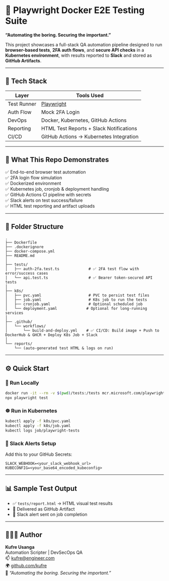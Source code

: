 # 🧪 Playwright Docker E2E Testing Suite

**“Automating the boring. Securing the important.”**

This project showcases a full-stack QA automation pipeline designed to run **browser-based tests**, **2FA auth flows**, and **secure API checks** in a **Kubernetes environment**, with results reported to **Slack** and stored as **GitHub Artifacts**.

---

## 🚀 Tech Stack

| Layer        | Tools Used                             |
|--------------|-----------------------------------------|
| Test Runner  | [Playwright](https://playwright.dev)    |
| Auth Flow    | Mock 2FA Login                          |
| DevOps       | Docker, Kubernetes, GitHub Actions      |
| Reporting    | HTML Test Reports + Slack Notifications |
| CI/CD        | GitHub Actions → Kubernetes Integration |

---

## 🔧 What This Repo Demonstrates

✅ End-to-end browser test automation  
✅ 2FA login flow simulation  
✅ Dockerized environment  
✅ Kubernetes job, cronjob & deployment handling  
✅ GitHub Actions CI pipeline with secrets  
✅ Slack alerts on test success/failure  
✅ HTML test reporting and artifact uploads

---

## 📁 Folder Structure

```
.
├── Dockerfile
├── .dockerignore
├── docker-compose.yml
├── README.md
│
├── tests/
│   ├── auth-2fa.test.ts             # ✅ 2FA test flow with error/success cases
│   └── api.test.ts                  # ✅ Bearer token-secured API tests
│
├── k8s/
│   ├── pvc.yaml                     # PVC to persist test files
│   ├── job.yaml                     # K8s job to run the tests
│   ├── cronjob.yaml                 # Optional scheduled job
│   └── deployment.yaml             # Optional for long-running services
│
├── .github/
│   └── workflows/
│       └── build-and-deploy.yml    # ✅ CI/CD: Build image + Push to DockerHub & GHCR + Deploy K8s Job + Slack
│
└── reports/
    └── (auto-generated test HTML & logs on run)
```

---

## ⚙️ Quick Start

### 🐳 Run Locally

```bash
docker run -it --rm -v $(pwd)/tests:/tests mcr.microsoft.com/playwright:v1.43.1-jammy bash
npx playwright test
```

### ☸️ Run in Kubernetes

```bash
kubectl apply -f k8s/pvc.yaml
kubectl apply -f k8s/job.yaml
kubectl logs job/playwright-tests
```

### 💬 Slack Alerts Setup

Add this to your GitHub Secrets:

```
SLACK_WEBHOOK=<your_slack_webhook_url>
KUBECONFIG=<your_base64_encoded_kubeconfig>
```

---

## 📊 Sample Test Output

- ✅ `tests/report.html` → HTML visual test results
- 📩 Delivered as GitHub Artifact
- 🔔 Slack alert sent on job completion

---

## 👨🏽‍💻 Author

**Kufre Usanga**  
Automation Scripter | DevSecOps QA  
📫 kufre@engineer.com  
🌍 [github.com/kufre](https://github.com/kufre)  
🧠 *“Automating the boring. Securing the important.”*
